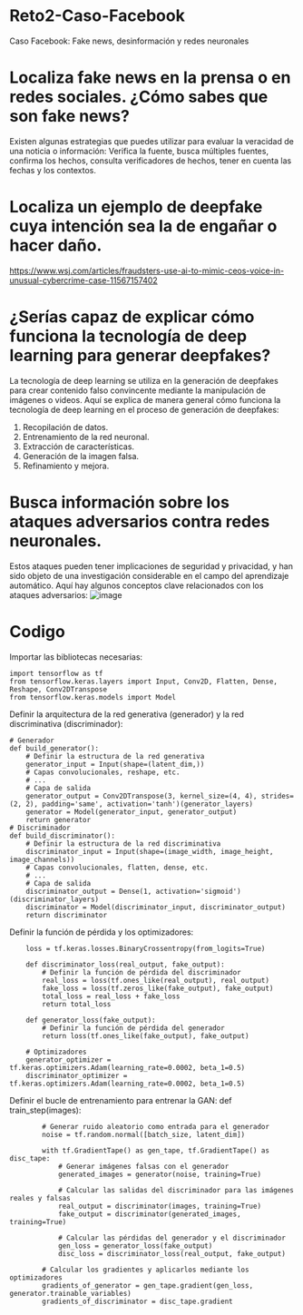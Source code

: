 # Reto2-Caso-Facebook
Caso Facebook: Fake news, desinformación y redes neuronales

# Localiza fake news en la prensa o en redes sociales. ¿Cómo sabes que son fake news?

Existen algunas estrategias que puedes utilizar para evaluar la veracidad de una noticia o información: Verifica la fuente, busca múltiples fuentes, confirma los hechos, consulta verificadores de hechos, tener en cuenta las fechas y los contextos.

# Localiza un ejemplo de deepfake cuya intención sea la de engañar o hacer daño.

 https://www.wsj.com/articles/fraudsters-use-ai-to-mimic-ceos-voice-in-unusual-cybercrime-case-11567157402

# ¿Serías capaz de explicar cómo funciona la tecnología de deep learning para generar deepfakes?

La tecnología de deep learning se utiliza en la generación de deepfakes para crear contenido falso convincente mediante la manipulación de imágenes o videos. Aquí se explica de manera general cómo funciona la tecnología de deep learning en el proceso de generación de deepfakes:

1.	Recopilación de datos.
2.	Entrenamiento de la red neuronal.
3.	Extracción de características.
4.	Generación de la imagen falsa.
5.	Refinamiento y mejora.

# Busca información sobre los ataques adversarios contra redes neuronales.
Estos ataques pueden tener implicaciones de seguridad y privacidad, y han sido objeto de una investigación considerable en el campo del aprendizaje automático. Aquí hay algunos conceptos clave relacionados con los ataques adversarios:
![image](https://github.com/78wlado/Reto2-Caso-Facebook/assets/136178520/b42427be-3eda-4782-8598-21b3f8155db0)

# Codigo

Importar las bibliotecas necesarias:

    import tensorflow as tf
    from tensorflow.keras.layers import Input, Conv2D, Flatten, Dense, Reshape, Conv2DTranspose
    from tensorflow.keras.models import Model

Definir la arquitectura de la red generativa (generador) y la red discriminativa (discriminador):

    # Generador
    def build_generator():
        # Definir la estructura de la red generativa
        generator_input = Input(shape=(latent_dim,))
        # Capas convolucionales, reshape, etc.
        # ...
        # Capa de salida
        generator_output = Conv2DTranspose(3, kernel_size=(4, 4), strides=(2, 2), padding='same', activation='tanh')(generator_layers)
        generator = Model(generator_input, generator_output)
        return generator
    # Discriminador
    def build_discriminator():
        # Definir la estructura de la red discriminativa
        discriminator_input = Input(shape=(image_width, image_height, image_channels))
        # Capas convolucionales, flatten, dense, etc.
        # ...
        # Capa de salida
        discriminator_output = Dense(1, activation='sigmoid')(discriminator_layers)
        discriminator = Model(discriminator_input, discriminator_output)
        return discriminator

Definir la función de pérdida y los optimizadores:

        loss = tf.keras.losses.BinaryCrossentropy(from_logits=True)
        
        def discriminator_loss(real_output, fake_output):
            # Definir la función de pérdida del discriminador
            real_loss = loss(tf.ones_like(real_output), real_output)
            fake_loss = loss(tf.zeros_like(fake_output), fake_output)
            total_loss = real_loss + fake_loss
            return total_loss
        
        def generator_loss(fake_output):
            # Definir la función de pérdida del generador
            return loss(tf.ones_like(fake_output), fake_output)
        
        # Optimizadores
        generator_optimizer = tf.keras.optimizers.Adam(learning_rate=0.0002, beta_1=0.5)
        discriminator_optimizer = tf.keras.optimizers.Adam(learning_rate=0.0002, beta_1=0.5)

Definir el bucle de entrenamiento para entrenar la GAN:
        def train_step(images):
        
            # Generar ruido aleatorio como entrada para el generador
            noise = tf.random.normal([batch_size, latent_dim])
            
            with tf.GradientTape() as gen_tape, tf.GradientTape() as disc_tape:
                # Generar imágenes falsas con el generador
                generated_images = generator(noise, training=True)
        
                # Calcular las salidas del discriminador para las imágenes reales y falsas
                real_output = discriminator(images, training=True)
                fake_output = discriminator(generated_images, training=True)
        
                # Calcular las pérdidas del generador y el discriminador
                gen_loss = generator_loss(fake_output)
                disc_loss = discriminator_loss(real_output, fake_output)
        
            # Calcular los gradientes y aplicarlos mediante los optimizadores
            gradients_of_generator = gen_tape.gradient(gen_loss, generator.trainable_variables)
            gradients_of_discriminator = disc_tape.gradient





